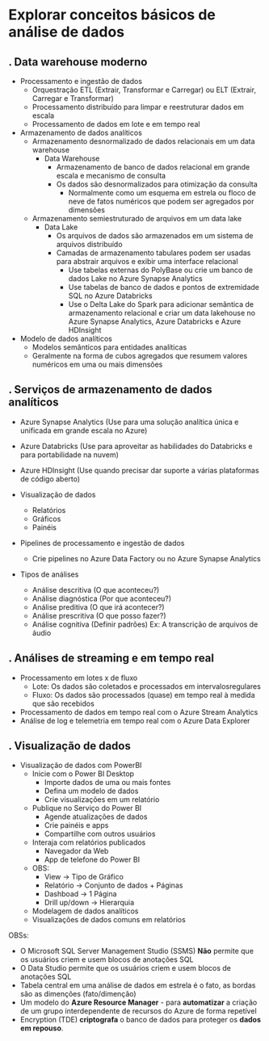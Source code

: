 # Explorar conceitos básicos de análise de dados

. Data warehouse moderno
---------------
- Processamento e ingestão de dados
    - Orquestração ETL (Extrair, Transformar e Carregar) ou ELT (Extrair, Carregar e Transformar)
    - Processamento distribuído para limpar e reestruturar dados em escala
    - Processamento de dados em lote e em tempo real
- Armazenamento de dados analíticos
    - Armazenamento desnormalizado de dados relacionais em um data warehouse
        - Data Warehouse
            - Armazenamento de banco de dados relacional em grande escala e mecanismo de consulta
            - Os dados são desnormalizados para otimização da consulta
                - Normalmente como um esquema em estrela ou floco de neve de fatos numéricos que podem ser agregados por dimensões
    - Armazenamento semiestruturado de arquivos em um data lake
        - Data Lake
            - Os arquivos de dados são armazenados em um sistema de arquivos distribuído
            - Camadas de armazenamento tabulares podem ser usadas para abstrair arquivos e exibir uma interface relacional
                - Use tabelas externas do PolyBase ou crie um banco de dados Lake no Azure Synapse Analytics
                - Use tabelas de banco de dados e pontos de extremidade SQL no Azure Databricks
                - Use o Delta Lake do Spark para adicionar semântica de armazenamento relacional e criar um data lakehouse no Azure Synapse Analytics, Azure Databricks e Azure HDInsight
- Modelo de dados analíticos
    - Modelos semânticos para entidades analíticas
    - Geralmente na forma de cubos agregados que resumem valores numéricos em uma ou mais dimensões

. Serviços de armazenamento de dados analíticos
---------------
- Azure Synapse Analytics (Use para uma solução analítica única e unificada em grande escala no Azure)
- Azure Databricks (Use para aproveitar as habilidades do Databricks e para portabilidade na nuvem)
- Azure HDInsight (Use quando precisar dar suporte a várias plataformas de código aberto)
- Visualização de dados
    - Relatórios
    - Gráficos
    - Painéis
- Pipelines de processamento e ingestão de dados
    - Crie pipelines no Azure Data Factory ou no Azure Synapse Analytics

- Tipos de análises
    - Análise descritiva (O que aconteceu?)
    - Análise diagnóstica (Por que aconteceu?)
    - Análise preditiva (O que irá acontecer?)
    - Análise prescritiva (O que posso fazer?)
    - Análise cognitiva (Definir padrões) Ex: A transcrição de arquivos de áudio

. Análises de streaming e em tempo real
---------------
- Processamento em lotes x de fluxo
    - Lote: Os dados são coletados e processados em intervalosregulares
    - Fluxo: Os dados são processados (quase) em tempo real à medida que são recebidos
- Processamento de dados em tempo real com o Azure Stream Analytics
- Análise de log e telemetria em tempo real com o Azure Data Explorer

. Visualização de dados
---------------
- Visualização de dados com PowerBI
    - Inicie com o Power BI Desktop
        - Importe dados de uma ou mais fontes
        - Defina um modelo de dados
        - Crie visualizações em um relatório
    - Publique no Serviço do Power BI
        - Agende atualizações de dados
        - Crie painéis e apps
        - Compartilhe com outros usuários
    - Interaja com relatórios publicados
        - Navegador da Web
        - App de telefone do Power BI
    - OBS:
        - View -> Tipo de Gráfico
        - Relatório -> Conjunto de dados + Páginas
        - Dashboad -> 1 Página
        - Drill up/down -> Hierarquia
    - Modelagem de dados analíticos
    - Visualizações de dados comuns em relatórios

OBSs:
- O Microsoft SQL Server Management Studio (SSMS) **Não** permite que os usuários criem e usem blocos de anotações SQL
- O Data Studio permite que os usuários criem e usem blocos de anotações SQL
- Tabela central em uma análise de dados em estrela é o fato, as bordas são as dimenções (fato/dimenção)
- Um modelo do **Azure Resource Manager** - para **automatizar** a criação de um grupo interdependente de recursos do Azure de forma repetível
- Encryption (TDE) **criptografa** o banco de dados para proteger os **dados em repouso**.
